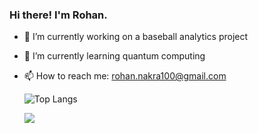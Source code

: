 ### Hi there! I'm Rohan.

- 🔭 I’m currently working on a baseball analytics project
- 🌱 I’m currently learning quantum computing
- 📫 How to reach me: rohan.nakra100@gmail.com

    ![Top Langs](https://github-readme-stats.vercel.app/api/top-langs/?username=rohannakra&theme=radical&title_color=8E2DE2&text_color=fff)

    <a href="https://twitter.com/RohanNakra" target="_blank"><img src="https://img.shields.io/badge/twitter%20@RohanNakra-0D95E8?style=for-the-badge&logo=twitter&logoColor=white"/></a>
